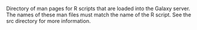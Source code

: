 Directory of man pages for R scripts that are loaded into the Galaxy server. The names of these man files must match the name of the R script. See the src directory for more information.

